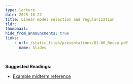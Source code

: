 ```yaml
---
type: lecture
date: 2025-10-22
title: Linear model selection and regularization
tldr: 
thumbnail: 
hide_from_announcments: true
links: 
    - url: /static_files/presentations/01-06_Recap.pdf
      name: Slides

---
```

**Suggested Readings:**
- [Example midterm reference](https://drive.google.com/drive/folders/1dEy4T7IFHbxq8v0g0ViBWZKRbxPbUF98?usp=sharing)





